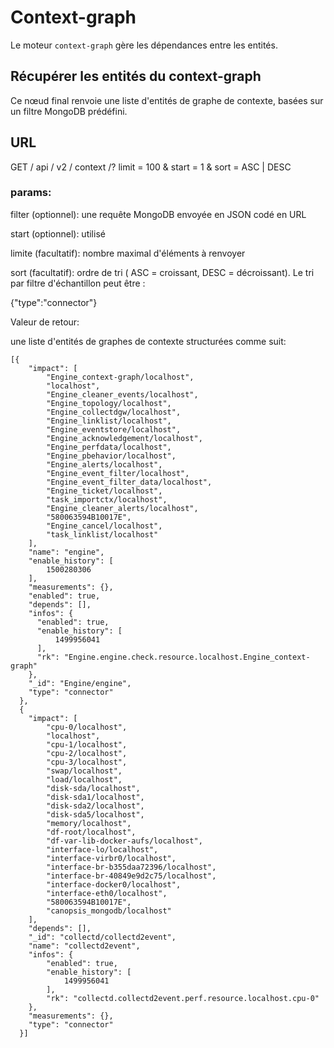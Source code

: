 # Context-graph

Le moteur `context-graph` gère les dépendances entre les entités.

## Récupérer les entités du context-graph

Ce nœud final renvoie une liste d'entités de graphe de contexte, basées sur un filtre MongoDB prédéfini.

## URL

GET / api / v2 / context /? limit = 100 & start = 1 & sort = ASC | DESC


### params:

filter (optionnel): une requête MongoDB envoyée en JSON codé en URL

start   (optionnel): utilisé

limite   (facultatif): nombre maximal d'éléments à renvoyer

sort    (facultatif): ordre de tri ( ASC = croissant, DESC = décroissant). Le tri par filtre d'échantillon peut être :

{"type":"connector"}



Valeur de retour:

une liste d'entités de graphes de contexte structurées comme suit:

    [{
        "impact": [
            "Engine_context-graph/localhost",
            "localhost",
            "Engine_cleaner_events/localhost",
            "Engine_topology/localhost",
            "Engine_collectdgw/localhost",
            "Engine_linklist/localhost",
            "Engine_eventstore/localhost",
            "Engine_acknowledgement/localhost",
            "Engine_perfdata/localhost",
            "Engine_pbehavior/localhost",
            "Engine_alerts/localhost",
            "Engine_event_filter/localhost",
            "Engine_event_filter_data/localhost",
            "Engine_ticket/localhost",
            "task_importctx/localhost",
            "Engine_cleaner_alerts/localhost",
            "580063594B10017E",
            "Engine_cancel/localhost",
            "task_linklist/localhost"
        ],
        "name": "engine",
        "enable_history": [
            1500280306
        ],
        "measurements": {},
        "enabled": true,
        "depends": [],
        "infos": {
          "enabled": true,
          "enable_history": [
              1499956041
          ],
          "rk": "Engine.engine.check.resource.localhost.Engine_context-graph"
        },
        "_id": "Engine/engine",
        "type": "connector"
      },
      {
        "impact": [
            "cpu-0/localhost",
            "localhost",
            "cpu-1/localhost",
            "cpu-2/localhost",
            "cpu-3/localhost",
            "swap/localhost",
            "load/localhost",
            "disk-sda/localhost",
            "disk-sda1/localhost",
            "disk-sda2/localhost",
            "disk-sda5/localhost",
            "memory/localhost",
            "df-root/localhost",
            "df-var-lib-docker-aufs/localhost",
            "interface-lo/localhost",
            "interface-virbr0/localhost",
            "interface-br-b355daa72396/localhost",
            "interface-br-40849e9d2c75/localhost",
            "interface-docker0/localhost",
            "interface-eth0/localhost",
            "580063594B10017E",
            "canopsis_mongodb/localhost"
        ],
        "depends": [],
        "_id": "collectd/collectd2event",
        "name": "collectd2event",
        "infos": {
            "enabled": true,
            "enable_history": [
                1499956041
            ],
            "rk": "collectd.collectd2event.perf.resource.localhost.cpu-0"
        },
        "measurements": {},
        "type": "connector"
      }]
